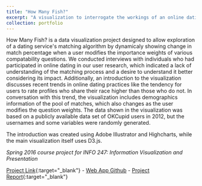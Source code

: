 ```yaml
---
title: "How Many Fish?"
excerpt: "A visualization to interrogate the workings of an online dating algorithm. (Spring 2016)<br/><img src='/images/projects_HMF.png'>"
collection: portfolio
---
```


How Many Fish? is a data visualization project designed to allow exploration of a dating service's matching algorithm by dynamicaly showing change in match percentage when a user modifies the importance weights of various compatability questions. We conducted interviews with individuals who had participated in online dating in our user research, which indicated a lack of understanding of the matching process and a desire to understand it better considering its impact. Additionally, an introduction to the visualization discusses recent trends in online dating practices like the tendency for users to rate profiles who share their race higher than those who do not. In conversation with this trend, the visualization includes demographics information of the pool of matches, which also changes as the user modifies the question weights. The data shown in the visualization was based on a publicly available data set of OKCupid users in 2012, but the usernames and some variables were randomly generated.

The introduction was created using Adobe Illustrator and Highcharts, while the main visualization itself uses D3.js. 

_Spring 2016 course project for INFO 247: Information Visualization and Presentation_

[Project Link](https://howmanyfish.herokuapp.com/){:target="_blank"} - [Web App Github](https://github.com/pdglenn/HowManyFish) - [Project Report](/files/HMF_S16_finalreport.pdf){:target="_blank"}
